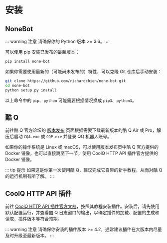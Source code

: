 # 安装

## NoneBot

::: warning 注意
请确保你的 Python 版本 >= 3.6。
:::

可以使用 pip 安装已发布的最新版本：

```bash
pip install none-bot
```

如果你需要使用最新的（可能尚未发布的）特性，可以克隆 Git 仓库后手动安装：

```bash
git clone https://github.com/richardchien/none-bot.git
cd none-bot
python setup.py install
```

以上命令中的 `pip`、`python` 可能需要根据情况换成 `pip3`、`python3`。

## 酷 Q

前往酷 Q 官方论坛的 [版本发布](https://cqp.cc/b/news) 页面根据需要下载最新版本的酷 Q Air 或 Pro，解压后启动 `CQA.exe` 或 `CQP.exe` 并登录 QQ 机器人账号。

如果你的操作系统是 Linux 或 macOS，可以使用版本发布页中酷 Q 官方提供的 Docker 镜像，也可以直接跳至下一节，使用 CoolQ HTTP API 插件官方提供的 Docker 镜像。

::: tip 提示
如果这是你第一次使用酷 Q，建议完成它自带的新手教程，从而对酷 Q 的运行机制有所了解。
:::

## CoolQ HTTP API 插件

前往 [CoolQ HTTP API 插件官方文档](https://cqhttp.cc/docs/)，按照其教程安装插件。安装后，请先使用默认配置运行，并查看酷 Q 日志窗口的输出，以确定插件的加载、配置的生成和读取、插件版本等符合预期。

::: warning 注意
请确保你安装的插件版本 >= 4.2，通常建议插件在大版本内尽量及时升级至最新版本。
:::
